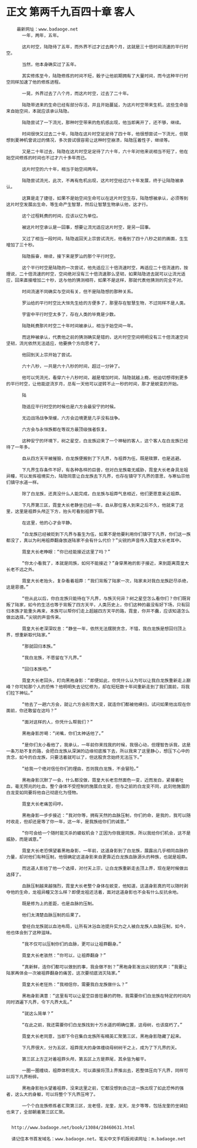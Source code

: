 # 正文 第两千九百四十章 客人
        最新网址：www.badaoge.net
          一年，两年，五年。
      
          这片时空，陆隐待了五年，而外界不过才过去两个月，这就是三十倍时间流速的平行时空。
      
          当然，他本身确实过了五年。
      
          其实修炼至今，陆隐修炼的时间不短，骰子让他前期拥有了大量时间，而今这种平行时空同样加速了他的修炼进程。
      
          一晃，外界过去了八个月，而这片时空，过去了二十年。
      
          陆隐带进来的生命已经有部分存活，并且开始蔓延，为这片时空带来生机，这些生命皆来自始空间，本就应该承认陆隐。
      
          陆隐尝试了一下流光，那种时空带来的危机感出现，他当即离开了，还不够，继续。
      
          时间很快又过去二十年，陆隐在这片时空足足待了四十年，他很想尝试一下流光，但联想到夏神机曾说过的情况，多次尝试很容易让这种时空崩溃，陆隐压着性子，继续等。
      
          又是二十年过去，陆隐在这片时空足足待了六十年，六十年对他来说相当不短了，他在始空间修炼的时间也不过才六十多年而已。
      
          这片时空的六十年，相当于始空间两年。
      
          陆隐尝试流光，此次，不再有危机出现，这片时空经过六十年发展，终于让陆隐被承认。
      
          这算是走了捷径，如果不是始空间生命可以在这片时空生存，陆隐想被承认，必须等到这片时空发展出生命，等生命产生智慧，然后让智慧生物承认他，这才行。
      
          这个过程耗费的时间，应该以亿为单位。
      
          被这片时空承认是一回事，想要让流光适应这片时空，是另一回事。
      
          又过了相当一段时间，陆隐返回天上宗尝试流光，他看到了四十八秒之前的画面，生生增加了三十秒。
      
          陆隐振奋，继续，接下来是罗汕的那个平行时空。
      
          这个平行时空是陆隐的一次尝试，他先适应三十倍流速时空，再适应二十倍流速的，按理说，二十倍流速的时空，空间绝对没有三十倍流速那么坚韧，如果陆隐进去就可以让流光适应，回来直接增加二十秒，这与他的猜测相符，如果不是这样，那就代表他猜测的完全不对。
      
          时间流速不同确实与空间有关，但不是陆隐想的那种关系。
      
          罗汕给的平行时空比大恒先生给的方便多了，那里存在智慧生物，不过同样不是人类。
      
          宇宙中平行时空太多了，存在人类的毕竟是少数。
      
          陆隐耗费那片时空二十年时间被承认，相当于始空间一年。
      
          而这种被承认，代表他之前的猜测确实是错的，这片时空空间明明没有三十倍流速空间坚韧，流光依然无法适应，他要换个方向思考了。
      
          他回到天上宗开始了尝试。
      
          六十八秒，一共是六十八秒的时间，超过一分钟了。
      
          他可以凭流光，看穿六十八秒时间，越是增加时间，陆隐就越上瘾，他迫切想得到更多的平行时空，让他能逆流岁月，总有一天他可以逆转不止一秒的时间，那才是蜕变的开始。
      
          陆
      
          隐适应平行时空的时候也是六方会最安宁的时候。
      
          无边战场战争渐缓，六方会边境更是几乎没有战争。
      
          六方会与永恒族都在等双方最顶级强者恢复。
      
          这种安宁的环境下，树之星空，白龙族迎来了一个神秘的客人，这个客人在白龙族已经待了一年多。
      
          自从四方天平被摧毁，白龙族便搬到了下凡界，与祖莽为伍，既是赎罪，也是逃避。
      
          下凡界生存条件不好，有各种各样的巨兽，但对白龙族毫无威胁，霓皇大长老身具龙祖异瞳，可以发挥祖境实力，陆隐同意让白龙族去下凡界，也存在镇守下凡界的意思，与寒仙宗他们镇守水道一样。
      
          除了白龙族，还真没什么人能完成，白龙族与祖莽气息相近，他们更愿意亲近祖莽。
      
          下凡界第三区，霓皇大长老静坐已经一年，自从那位客人到来之后不久，他就来了这里，这里是祖莽头颅正下方，抬头可看到祖莽下颚。
      
          在这里，他的心才会平静。
      
          “白龙族已经被贬到下凡界与畜生为伍，如果不是他要利用你们镇守下凡界，你们这一族都没了，真以为利用祖莽翻身放逐陆家不会有什么代价？”尖锐的声音传入霓皇大长老耳中。
      
          霓皇大长老睁眼：“你已经能接近这里了吗？”
      
          “你太小看我了，本就是同族，如何不能接近？”身穿黑袍的影子接近，来到距离霓皇大长老不远之外。
      
          霓皇大长老抬头，复杂看着祖莽：“我们背叛了陆家一次，陆家未对我白龙族赶尽杀绝，这是恩德。”
      
          “但从此以后，你白龙族只能待在下凡界，与族灭何异？树之星空怎么看你们？你们既背叛了陆家，如今的生活也等于背叛了四方天平，人类历史上，你们这种的最没有好下场，只有回归本族才能重头再来，本族可以帮你们走上超越四方天平的路，霓皇，你并不蠢，应该知道怎么做出选择。”尖锐的声音传来。
      
          霓皇大长老深深叹息：“静坐一年，依然无法摆脱贪念，不错，我白龙族是想回归顶上界，想重新取代陆家。”
      
          “那就回归本族。”
      
          “我白龙族，不愿留在下凡界。”
      
          “回归本族吧。”
      
          霓皇大长老回头，盯向黑袍身影：“即便如此，你凭什么认为可以让我白龙族重新走上巅峰？你可知那个人的恐怖？他明明失去记忆修为，却在短短数十年间重新走到了我们面前，将我们拉下神坛。”
      
          “他去了一趟六方会，就让六方会形势大变，就连你们都被他横扫，试问如果他出现在你面前，你还敢留在这吗？”
      
          “面对这样的人，你凭什么帮我们？”
      
          黑袍身影厉喝：“闭嘴，你们太神话他了。”
      
          “是你们太小看他了，我承认，一年前你来找我的时候，我很心动，但理智告诉我，这是一条万劫不复的路，会把白龙族从深渊的边缘彻底推下去，所以我来了这里静心，想压下心中的贪念，如今的白龙族，只要活着就可以了，但这股贪念始终无法压下。”
      
          “给我一个绝对信任你们的理由，否则我白龙族，不会冒险。”
      
          黑袍身影沉默了一会，什么都没做，霓皇大长老忽然面色一变，近而发白，紧接着吐血，毫无预兆的吐血，整个身体不受控制的施展白龙变，但与之前的白龙变不同，此刻他施展的白龙变如同要将他自己彻底化为怪物。
      
          霓皇大长老痛苦闷哼。
      
          黑袍身影一步步接近：“我对你等，拥有天然的血脉压制，你们的命，是我的，我可以随时收走，但却还是等了你一年，这一年，是我族给你们的诚意。”
      
          “你可会给一个随时能灭杀的蝼蚁机会？正因为你我是同族，所以我给你们机会，这不是威胁，而是诚意。”
      
          霓皇大长老恐惧望着黑袍身影，一年前，这道身影到了白龙族，展露出几乎相同血脉的力量，却对他们有种压制，他很确定这道身影来自更靠近白龙族血脉源头的种族，也就是祖莽。
      
          而这道人影给了他一个选择，对付天上宗，让白龙族重新走去顶上界，现在是时候做出选择了。
      
          血脉压制越来越强烈，霓皇大长老整个身体在蜕变，他知道，这道身影真的可以随时剥夺他的生命，龙祖异瞳又怎么样？即便龙祖还活着，面对这道身影也不会有什么反抗余地。
      
          既是修为上的差距，也是血脉的压制。
      
          他们太清楚血脉压制的后果了。
      
          曾经白龙族就以血池布局，让所有沐浴血池提升实力之人被白龙族人血脉压制，如今，他也体会到了这种滋味。
      
          “我不仅可以压制你们的血脉，更可以让祖莽翻身。”
      
          霓皇大长老骇然：“你可以，让祖莽翻身？”
      
          “真新鲜，连你们都可以做到的事，我会做不到？”黑袍身影发出尖锐的笑声：“我要让陆家再体会一次被祖莽翻身的痛苦，这次要彻底消灭陆家。”
      
          霓皇大长老狂热：“我相信你，需要我白龙族做什么？”
      
          黑袍身影满意：“这里有可以让星空巨兽狂暴的药物，我需要你们白龙族在特定的时间内同时洒遍下凡界，令下凡界大乱。”
      
          “就这么简单？”
      
          “在此之前，我还需要你们白龙族找到十万水道的明确位置，这母树，也该腐朽了。”
      
          霓皇大长老同意，当即下令召集白龙族所有精英汇聚第三区，黑袍身影隐藏了起来。
      
          下凡界很大，分为五区，祖莽庞大的身体缠绕母树树干之上，成为了下凡界的天。
      
          第三区上方正对着祖莽头颅，第五区上方是莽尾，其余皆为躯干。
      
          一圈一圈缠绕，祖莽体积庞大，可以直接将顶上界推出去，若整体压向下凡界，同样可以将下凡界粉碎。
      
          黑袍身影抬头望着祖莽，没来这里之前，它都没想到自己这一族出现了如此恐怖的强者，这么大的身躯，可以将整个下凡界压垮了。
      
          一个个白龙族修炼者汇聚第三区，龙老怪，龙奎，龙天，龙夕等等，包括龙奎的坐骑攰也来了，全部朝着第三区汇聚。
      
      
      http://www.badaoge.net/book/13084/28460631.html
      
      请记住本书首发域名：www.badaoge.net。笔尖中文手机版阅读网址：m.badaoge.net